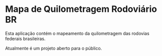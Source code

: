 # Mapa de Quilometragem Rodoviário BR

Esta aplicação contém o mapeamento da quilometragem das rodovias federais brasileiras.

Atualmente é um projeto aberto para o público.
